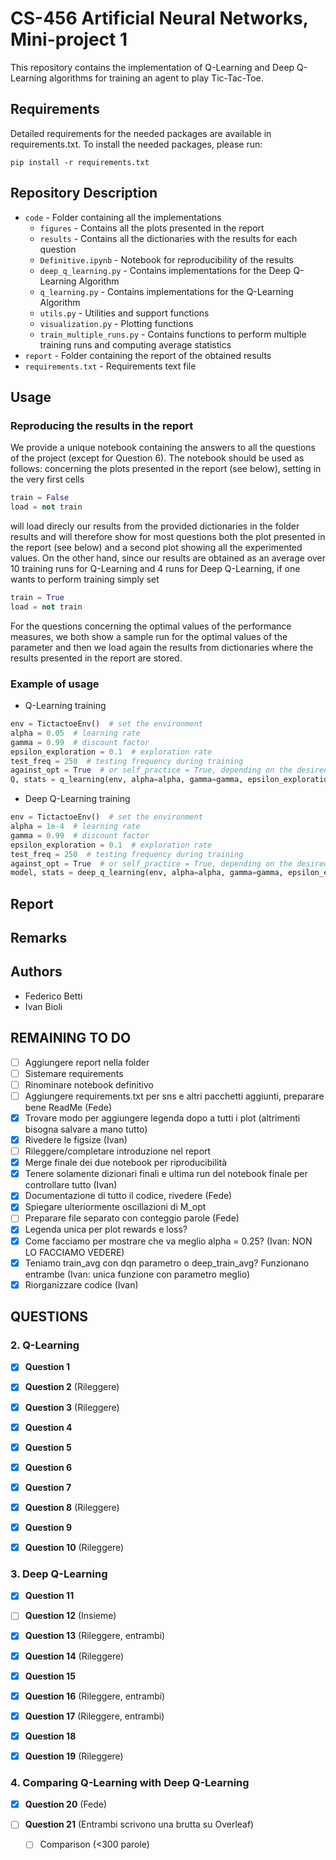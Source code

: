 # CS-456 Artificial Neural Networks, Mini-project 1
This repository contains the implementation of Q-Learning and Deep Q-Learning algorithms for training an agent to play Tic-Tac-Toe.

## Requirements
Detailed requirements for the needed packages are available in requirements.txt. To install the needed packages, please run:
```
pip install -r requirements.txt
```

## Repository Description
* `code` - Folder containing all the implementations
  * `figures` - Contains all the plots presented in the report
  * `results` - Contains all the dictionaries with the results for each question
  *  `Definitive.ipynb` - Notebook for reproducibility of the results
  *  `deep_q_learning.py` - Contains implementations for the Deep Q-Learning Algorithm
  *  `q_learning.py` - Contains implementations for the Q-Learning Algorithm
  *  `utils.py` - Utilities and support functions
  *  `visualization.py` - Plotting functions
  *  `train_multiple_runs.py` - Contains functions to perform multiple training runs and computing average statistics
* `report` - Folder containing the report of the obtained results
* `requirements.txt` - Requirements text file 

## Usage
### Reproducing the results in the report
We provide a unique notebook containing the answers to all the questions of the project (except for Question 6). The notebook should be used as follows: concerning the plots presented in the report (see below), setting in the very first cells
```python
train = False
load = not train
```
will load direcly our results from the provided dictionaries in the folder results and will therefore show for most questions both the plot presented in the report (see below) and a second plot showing all the experimented values. On the other hand, since our results are obtained as an average over 10 training runs for Q-Learning and 4 runs for Deep Q-Learning, if one wants to perform training simply set
```python
train = True
load = not train
```

For the questions concerning the optimal values of the performance measures, we both show a sample run for the optimal values of the parameter and then we load again the results from dictionaries where the results presented in the report are stored.



### Example of usage
- Q-Learning training
```python
env = TictactoeEnv()  # set the environment
alpha = 0.05  # learning rate
gamma = 0.99  # discount factor
epsilon_exploration = 0.1  # exploration rate
test_freq = 250  # testing frequency during training
against_opt = True  # or self_practice = True, depending on the desired training method (note that one of the two must be set, otherwise ValueError is raised)
Q, stats = q_learning(env, alpha=alpha, gamma=gamma, epsilon_exploration=epsilon_exploration, test_freq=test_freq, against_opt=against_opt)  # return Q-values and training stats
```

- Deep Q-Learning training
```python
env = TictactoeEnv()  # set the environment
alpha = 1e-4  # learning rate
gamma = 0.99  # discount factor
epsilon_exploration = 0.1  # exploration rate
test_freq = 250  # testing frequency during training
against_opt = True  # or self_practice = True, depending on the desired training method (note that one of the two must be set, otherwise ValueError is raised)
model, stats = deep_q_learning(env, alpha=alpha, gamma=gamma, epsilon_exploration=epsilon_exploration, test_freq=test_freq, against_opt=against_opt)  # return model network and training stats
```

## Report

## Remarks

## Authors
- Federico Betti
- Ivan Bioli

## REMAINING TO DO
- [ ] Aggiungere report nella folder
- [ ] Sistemare requirements
- [ ] Rinominare notebook definitivo
- [ ] Aggiungere requirements.txt per sns e altri pacchetti aggiunti, preparare bene ReadMe (Fede)
- [x] Trovare modo per aggiungere legenda dopo a tutti i plot (altrimenti bisogna salvare a mano tutto)
- [x] Rivedere le figsize (Ivan)
- [ ] Rileggere/completare introduzione nel report
- [x] Merge finale dei due notebook per riproducibilità
- [x] Tenere solamente dizionari finali e ultima run del notebook finale per controllare tutto (Ivan)
- [x] Documentazione di tutto il codice, rivedere (Fede)
- [x] Spiegare ulteriormente oscillazioni di M_opt
- [ ] Preparare file separato con conteggio parole (Fede)
- [x] Legenda unica per plot rewards e loss?
- [x] Come facciamo per mostrare che va meglio alpha = 0.25? (Ivan: NON LO FACCIAMO VEDERE)
- [x] Teniamo train_avg con dqn parametro o deep_train_avg? Funzionano entrambe (Ivan: unica funzione con parametro meglio)
- [x] Riorganizzare codice (Ivan)

## QUESTIONS
### 2. Q-Learning

- [x] **Question 1**

- [x] **Question 2** (Rileggere)

- [x] **Question 3** (Rileggere)

- [x] **Question 4**
  
- [x] **Question 5**

- [x] **Question 6**

- [x] **Question 7** 

- [x] **Question 8** (Rileggere)
 
- [x] **Question 9**

- [x] **Question 10** (Rileggere)

### 3. Deep Q-Learning

- [x] **Question 11**

- [ ] **Question 12** (Insieme)
  
- [x] **Question 13** (Rileggere, entrambi)

- [x] **Question 14** (Rileggere)

- [x] **Question 15**

- [x] **Question 16** (Rileggere, entrambi)

- [x] **Question 17** (Rileggere, entrambi)

- [x] **Question 18**

- [x] **Question 19** (Rileggere)

### 4. Comparing Q-Learning with Deep Q-Learning
- [x] **Question 20** (Fede)

- [ ] **Question 21** (Entrambi scrivono una brutta su Overleaf)
  - [ ] Comparison (<300 parole)
